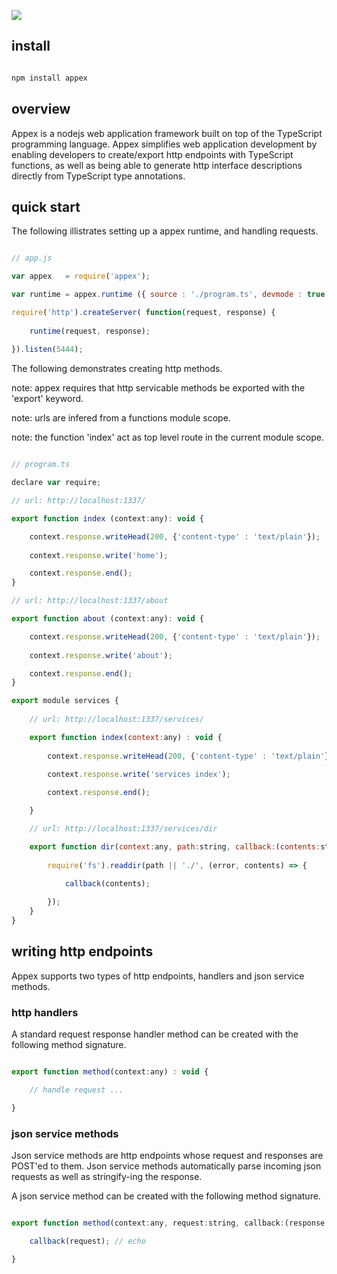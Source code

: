 ![](https://raw.github.com/sinclairzx81/appex/master/assets/logo.jpg)

## install

```javascript

npm install appex

```

## overview

Appex is a nodejs web application framework built on top of the TypeScript programming language. Appex simplifies 
web application development by enabling developers to create/export http endpoints with TypeScript functions, 
as well as being able to generate http interface descriptions directly from TypeScript type annotations. 

## quick start

The following illistrates setting up a appex runtime, and handling requests. 

```javascript

// app.js

var appex   = require('appex');

var runtime = appex.runtime ({ source : './program.ts', devmode : true });

require('http').createServer( function(request, response) {
    
    runtime(request, response);
    
}).listen(5444);

```
The following demonstrates creating http methods.

note: appex requires that http servicable methods be exported with the 'export' keyword. 

note: urls are infered from a functions module scope.

note: the function 'index' act as top level route in the current module scope. 

```javascript

// program.ts

declare var require;

// url: http://localhost:1337/

export function index (context:any): void { 

    context.response.writeHead(200, {'content-type' : 'text/plain'});
    
    context.response.write('home');

    context.response.end(); 
}

// url: http://localhost:1337/about

export function about (context:any): void { 

    context.response.writeHead(200, {'content-type' : 'text/plain'});
    
    context.response.write('about');

    context.response.end();
}

export module services {
    
    // url: http://localhost:1337/services/

    export function index(context:any) : void {
        
        context.response.writeHead(200, {'content-type' : 'text/plain'});
    
        context.response.write('services index');

        context.response.end(); 

    }

    // url: http://localhost:1337/services/dir

    export function dir(context:any, path:string, callback:(contents:string[]) => void) {
        
        require('fs').readdir(path || './', (error, contents) => {
            
            callback(contents);

        });
    }
}

```

## writing http endpoints

Appex supports two types of http endpoints, handlers and json service methods.

### http handlers

A standard request response handler method can be created with the following method signature.

```javascript

export function method(context:any) : void {

	// handle request ...

}

```

### json service methods

Json service methods are http endpoints whose request and responses are POST'ed to them. Json service
methods automatically parse incoming json requests as well as stringify-ing the response. 

A json service method can be created with the following method signature.

```javascript

export function method(context:any, request:string, callback:(response:any) => void) {

	callback(request); // echo

}

```